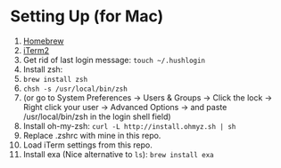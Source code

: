 # Setting Up (for Mac)

1. [Homebrew](https://brew.sh/)
1. [iTerm2](http://iterm2.com/downloads.html)
1. Get rid of last login message: `touch ~/.hushlogin`
1. Install zsh:
  1. `brew install zsh`
  1. `chsh -s /usr/local/bin/zsh`
  1. (or go to System Preferences -> Users & Groups -> Click the lock -> Right click your user -> Advanced Options -> and paste /usr/local/bin/zsh in the login shell field)
1. Install oh-my-zsh: `curl -L http://install.ohmyz.sh | sh`
1. Replace .zshrc with mine in this repo.
1. Load iTerm settings from this repo.
1. Install exa (Nice alternative to `ls`): `brew install exa`
